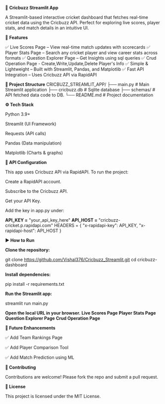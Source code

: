 🏏 **Cricbuzz Streamlit App**

A Streamlit-based interactive cricket dashboard that fetches real-time cricket data using the Cricbuzz API. Perfect for exploring live scores, player stats, and match details in an intuitive UI.

🚀 **Features**

✅ Live Scores Page – View real-time match updates with scorecards
✅ Player Stats Page – Search any cricket player and view career stats across formats
✅ Question Explorer Page – Get Insights using sql queries
✅ Crud Operation Page - Create,Write,Update,Delete Player's Info
✅ Simple & Lightweight – Built with Streamlit, Pandas, and Matplotlib
✅ Fast API Integration – Uses Cricbuzz API via RapidAPI

**📂 Project Structure**
CRICBUZZ_STREAMLIT_APP/
├── main.py                # Main Streamlit application
├── cricbuzz.db            # Sqlite database
├── schemas/               # API fetched data code to DB.
└── README.md              # Project documentation

**⚙️ Tech Stack**

Python 3.9+

Streamlit (UI Framework)

Requests (API calls)

Pandas (Data manipulation)

Matplotlib (Charts & graphs)

**🔑 API Configuration**

This app uses Cricbuzz API via RapidAPI. To run the project:

Create a RapidAPI account.

Subscribe to the Cricbuzz API.

Get your API Key.

Add the key in app.py under:

**API_KEY =** "your_api_key_here"
**API_HOST =** "cricbuzz-cricket.p.rapidapi.com"
HEADERS = {
    "x-rapidapi-key": API_KEY,
    "x-rapidapi-host": API_HOST
}

**▶️ How to Run**

**Clone the repository:**

git clone https://github.com/Vishal376/Cricbuzz_Streamlit.git
cd cricbuzz-dashboard


**Install dependencies:**

pip install -r requirements.txt


**Run the Streamlit app:**

streamlit run main.py


**Open the local URL in your browser.**
**Live Scores Page**
**Player Stats Page**
**Question Explorer Page**
**Crud Operation Page**

**📌 Future Enhancements**

✅ Add Team Rankings Page

✅ Add Player Comparison Tool

✅ Add Match Prediction using ML

**🤝 Contributing**

Contributions are welcome! Please fork the repo and submit a pull request.

**📜 License**

This project is licensed under the MIT License.

